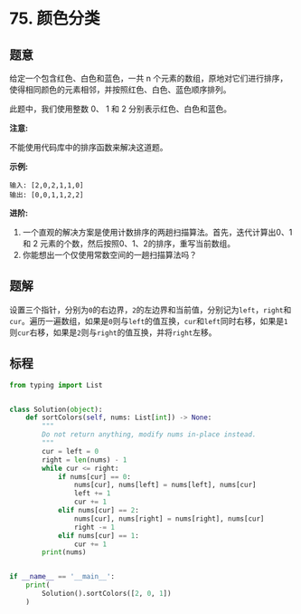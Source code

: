# 75. 颜色分类

## 题意

给定一个包含红色、白色和蓝色，一共 n 个元素的数组，原地对它们进行排序，使得相同颜色的元素相邻，并按照红色、白色、蓝色顺序排列。

此题中，我们使用整数 0、 1 和 2 分别表示红色、白色和蓝色。

**注意:**

不能使用代码库中的排序函数来解决这道题。

**示例:**
```
输入: [2,0,2,1,1,0]
输出: [0,0,1,1,2,2]
```

**进阶:**

1.  一个直观的解决方案是使用计数排序的两趟扫描算法。首先，迭代计算出0、1 和 2 元素的个数，然后按照0、1、2的排序，重写当前数组。
2.	你能想出一个仅使用常数空间的一趟扫描算法吗？

## 题解

设置三个指针，分别为`0`的右边界，`2`的左边界和当前值，分别记为`left`，`right`和`cur`。遍历一遍数组，如果是`0`则与`left`的值互换，`cur`和`left`同时右移，如果是`1`则`cur`右移，如果是`2`则与`right`的值互换，并将`right`左移。

## 标程

```python
from typing import List


class Solution(object):
    def sortColors(self, nums: List[int]) -> None:
        """
        Do not return anything, modify nums in-place instead.
        """
        cur = left = 0
        right = len(nums) - 1
        while cur <= right:
            if nums[cur] == 0:
                nums[cur], nums[left] = nums[left], nums[cur]
                left += 1
                cur += 1
            elif nums[cur] == 2:
                nums[cur], nums[right] = nums[right], nums[cur]
                right -= 1
            elif nums[cur] == 1:
                cur += 1
        print(nums)


if __name__ == '__main__':
    print(
        Solution().sortColors([2, 0, 1])
    )

```